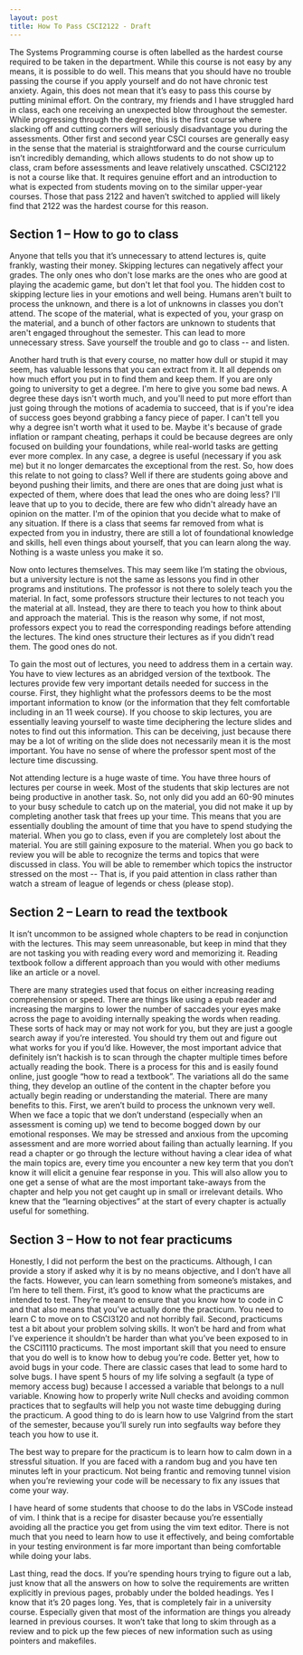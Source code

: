 ```yaml
---
layout: post
title: How To Pass CSCI2122 - Draft
---
```


The Systems Programming course is often labelled as the hardest course required
to be taken in the department. While this course is not easy by any means, it
is possible to do well. This means that you should have no trouble passing the
course if you apply yourself and do not have chronic test anxiety. Again, this
does not mean that it’s easy to pass this course by putting minimal effort. On
the contrary, my friends and I have struggled hard in class, each one receiving
an unexpected blow throughout the semester. While progressing through the
degree, this is the first course where slacking off and cutting corners will
seriously disadvantage you during the assessments. Other first and second year
CSCI courses are generally easy in the sense that the material is
straightforward and the course curriculum isn’t incredibly demanding, which
allows students to do not show up to class, cram before assessments and leave
relatively unscathed. CSCI2122 is not a course like that. It requires genuine
effort and an introduction to what is expected from students moving on to the
similar upper-year courses. Those that pass 2122 and haven’t switched to
applied will likely find that 2122 was the hardest course for this reason.

## Section 1 – How to go to class

Anyone that tells you that it’s unnecessary to attend lectures is, quite
frankly, wasting their money. Skipping lectures can negatively affect your
grades. The only ones who don't lose marks are the ones who are good at playing
the academic game, but don't let that fool you. The hidden cost to skipping
lecture lies in your emotions and well being. Humans aren't built to process
the unknown, and there is a lot of unknowns in classes you don't attend. The
scope of the material, what is expected of you, your grasp on the material, and
a bunch of other factors are unknown to students that aren't engaged throughout
the semester. This can lead to more unnecessary stress. Save yourself the
trouble and go to class -- and listen.

Another hard truth is that every course, no matter how dull or stupid it may
seem, has valuable lessons that you can extract from it. It all depends on how
much effort you put in to find them and keep them. If you are only going to
university to get a degree. I'm here to give you some bad news. A degree these
days isn't worth much, and you'll need to put more effort than just going
through the motions of academia to succeed, that is if you're idea of success
goes beyond grabbing a fancy piece of paper. I can't tell you why a degree
isn't worth what it used to be. Maybe it's because of grade inflation or
rampant cheating, perhaps it could be because degrees are only focused on
building your foundations, while real-world tasks are getting ever more
complex. In any case, a degree is useful (necessary if you ask me) but it no
longer demarcates the exceptional from the rest. So, how does this relate to
not going to class? Well if there are students going above and beyond pushing
their limits, and there are ones that are doing just what is expected of them,
where does that lead the ones who are doing less? I'll leave that up to you to
decide, there are few who didn't already have an opinion on the matter. I'm of
the opinion that you decide what to make of any situation. If there is a class
that seems far removed from what is expected from you in industry, there are
still a lot of foundational knowledge and skills, hell even things about
yourself, that you can learn along the way. Nothing is a waste unless you make
it so.

Now onto lectures themselves. This may seem like I’m stating the obvious, but a
university lecture is not the same as lessons you find in other programs and
institutions. The professor is not there to solely teach you the material. In
fact, some professors structure their lectures to not teach you the material at
all. Instead, they are there to teach you how to think about and approach the
material. This is the reason why some, if not most, professors expect you to
read the corresponding readings before attending the lectures. The kind ones
structure their lectures as if you didn’t read them. The good ones do not.

To gain the most out of lectures, you need to address them in a certain way.
You have to view lectures as an abridged version of the textbook. The lectures
provide few very important details needed for success in the course. First,
they highlight what the professors deems to be the most important information
to know (or the information that they felt comfortable including in an 11 week
course). If you choose to skip lectures, you are essentially leaving yourself
to waste time deciphering the lecture slides and notes to find out this
information. This can be deceiving, just because there may be a lot of writing
on the slide does not necessarily mean it is the most important. You have no
sense of where the professor spent most of the lecture time discussing.

Not attending lecture is a huge waste of time. You have three hours of lectures
per course in week. Most of the students that skip lectures are not being
productive in another task. So, not only did you add an 60-90 minutes to your
busy schedule to catch up on the material, you did not make it up by completing
another task that frees up your time. This means that you are essentially
doubling the amount of time that you have to spend studying the material. When
you go to class, even if you are completely lost about the material. You are
still gaining exposure to the material. When you go back to review you will be
able to recognize the terms and topics that were discussed in class. You will
be able to remember which topics the instructor stressed on the most -- That
is, if you paid attention in class rather than watch a stream of league of
legends or chess (please stop).

## Section 2 – Learn to read the textbook

It isn’t uncommon to be assigned whole chapters to be read in conjunction with
the lectures. This may seem unreasonable, but keep in mind that they are not
tasking you with reading every word and memorizing it. Reading textbook follow
a different approach than you would with other mediums like an article or a
novel.

There are many strategies used that focus on either increasing reading
comprehension or speed. There are things like using a epub reader and
increasing the margins to lower the number of saccades your eyes make across
the page to avoiding internally speaking the words when reading. These sorts of
hack may or may not work for you, but they are just a google search away if
you’re interested. You should try them out and figure out what works for you if
you’d like. However, the most important advice that definitely isn’t hackish is
to scan through the chapter multiple times before actually reading the book.
There is a process for this and is easily found online, just google “how to
read a textbook”. The variations all do the same thing, they develop an outline
of the content in the chapter before you actually begin reading or
understanding the material. There are many benefits to this. First, we aren’t
build to process the unknown very well. When we face a topic that we don’t
understand (especially when an assessment is coming up) we tend to become
bogged down by our emotional responses. We may be stressed and
anxious from the upcoming assessment and are more worried about failing
than actually learning. If you read a chapter or go through the lecture
without having a clear idea of what the main topics are, every time you
encounter a new key term that you don’t know it will elicit a genuine
fear response in you. This will also allow you to one get a sense of what are
the most important take-aways from the chapter and help you not get caught up
in small or irrelevant details. Who knew that the “learning objectives” at the
start of every chapter is actually useful for something.

## Section 3 – How to not fear practicums

Honestly, I did not perform the best on the practicums. Although, I can provide
a story if asked why it is by no means objective, and I don’t have all the
facts. However, you can learn something from someone’s mistakes, and I’m here
to tell them. First, it’s good to know what the practicums are intended to
test. They’re meant to ensure that you know how to code in C and that also
means that you’ve actually done the practicum. You need to learn C to move on
to CSCI3120 and not horribly fail. Second, practicums test a bit about your
problem solving skills. It won’t be hard and from what I’ve experience it
shouldn’t be harder than what you’ve been exposed to in the CSCI1110
practicums. The most
important skill that you need to ensure that you do well is to know how
to debug you’re code. Better yet, how to avoid bugs in your code. There
are classic cases that lead to some hard to solve bugs. I have spent 5
hours of my life solving a segfault (a type of memory access bug)
because I accessed a variable that belongs to a null variable. Knowing
how to properly write Null checks and avoiding common practices that to
segfaults will help you not waste time debugging during the practicum. A good
thing to do is learn how to use Valgrind from the start of the semester,
because you’ll surely run into segfaults way before they teach you how to use
it.

The best way to prepare for the practicum is to learn how to calm down in a
stressful situation. If you are faced with a random bug and you have ten
minutes left in your practicum. Not being frantic and removing tunnel vision
when you’re reviewing your code will be necessary to fix any issues that come
your way.

I have heard of some students that choose to do the labs in VSCode instead of
vim. I think that is a recipe for disaster because you’re essentially avoiding
all the practice you get from using the vim text editor. There is not much that
you need to learn how to use it
effectively, and being comfortable in your testing environment is far
more important than being comfortable while doing your labs.

Last thing, read the docs. If you’re spending hours trying to figure out a lab,
just know that all the answers on how to solve the requirements are written
explicitly in previous pages, probably under the bolded headings. Yes I know
that it’s 20 pages long. Yes, that is completely fair in a university course.
Especially given that most of the information are things you already learned in
previous courses. It won’t take that long to skim through as a review and to
pick up the few pieces of new information such as using pointers and makefiles.
